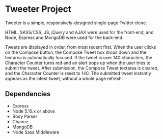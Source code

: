 # Tweeter Project

Tweeter is a simple, responsively-designed single-page Twitter clone.

HTML, SASS/CSS, JS, jQuery and AJAX were used for the front-end, and Node, Express and MongoDB were used for the back-end.

Tweets are displayed in order, from most recent first. When the user clicks on the Compose button, the Compose Tweet box drops down and the textarea is automatically focused. If the tweet is over 140 characters, the Character Counter turns red and an alert pops up when the user tries to submit the tweet. After submission, the Compose Tweet textarea is cleared, and the Character Counter is reset to 140. The submitted tweet instantly appears as the latest tweet, without a whole page refresh.


## Dependencies

- Express
- Node 5.10.x or above
- Body Parser
- Chance
- MongoDB
- Node Sass Middleware
